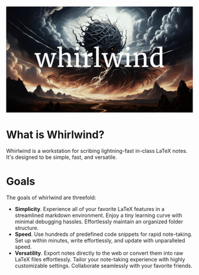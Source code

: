 
![image](image.png)

# What is Whirlwind?

Whirlwind is a workstation for scribing lightning-fast in-class LaTeX notes. It's designed to be simple, fast, and versatile.

# Goals

The goals of whirlwind are threefold:

- **Simplicity**. Experience all of your favorite LaTeX features in a streamlined markdown environment. Enjoy a tiny learning curve with minimal debugging hassles. Effortlessly maintain an organized folder structure.
- **Speed**. Use hundreds of predefined code snippets for rapid note-taking. Set up within minutes, write effortlessly, and update with unparalleled speed.
- **Versatility**. Export notes directly to the web or convert them into raw LaTeX files effortlessly. Tailor your note-taking experience with highly customizable settings. Collaborate seamlessly with your favorite friends.